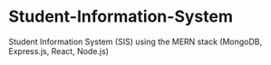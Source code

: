 # Student-Information-System
Student Information System (SIS) using the MERN stack (MongoDB, Express.js, React, Node.js)
